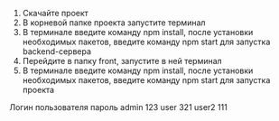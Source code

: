 1. Скачайте проект
2. В корневой папке проекта запустите терминал
3. В терминале введите команду npm install, после установки необходимых пакетов, введите команду npm start для запустка backend-сервера
4. Перейдите в папку front, запустите в ней терминал
5. В терминале введите команду npm install, после установки необходимых пакетов, введите команду npm start для запустка проекта

Логин пользователя      пароль
admin                   123
user                    321
user2                   111